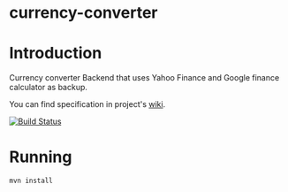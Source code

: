 currency-converter
==================

# Introduction

Currency converter Backend that uses Yahoo Finance and Google finance calculator as backup.

You can find specification in project's [wiki](https://github.com/Apilityc/currency-converter/wiki).

[![Build Status](https://travis-ci.org/Apilytic/currency-converter.png?branch=master)](https://travis-ci.org/Apilytic/currency-convertor)

# Running

	mvn install
